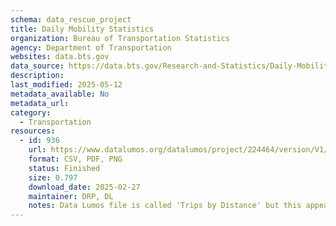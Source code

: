 ```yaml
---
schema: data_rescue_project 
title: Daily Mobility Statistics
organization: Bureau of Transportation Statistics
agency: Department of Transportation
websites: data.bts.gov
data_source: https://data.bts.gov/Research-and-Statistics/Daily-Mobility-Statistics/w96p-f2qv/about_data
description: 
last_modified: 2025-05-12
metadata_available: No
metadata_url: 
category:
  - Transportation 
resources:
  - id: 936
    url: https://www.datalumos.org/datalumos/project/224464/version/V1/view
    format: CSV, PDF, PNG
    status: Finished
    size: 0.797
    download_date: 2025-02-27
    maintainer: DRP, DL
    notes: Data Lumos file is called 'Trips by Distance' but this appears to be the same as 'Daily Mobility Statistics'
---
```

